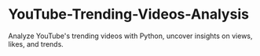 # YouTube-Trending-Videos-Analysis
Analyze YouTube's trending videos with Python, uncover insights on views, likes, and trends.
